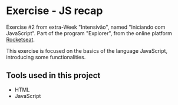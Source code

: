 
# Exercise - JS recap

Exercise #2 from extra-Week "Intensivão", named "Iniciando com JavaScript". Part of the program "Explorer", from the online platform [Rocketseat](https://rocketseat.com.br/).

This exercise is focused on the basics of the language JavaScript, introducing some functionalities.


## Tools used in this project

- HTML
- JavaScript
